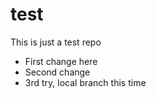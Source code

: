 test
====

This is just a test repo

- First change here
- Second change
- 3rd try, local branch this time
